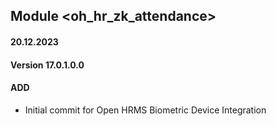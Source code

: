 ## Module <oh_hr_zk_attendance>

#### 20.12.2023
#### Version 17.0.1.0.0
#### ADD
- Initial commit for Open HRMS Biometric Device Integration
